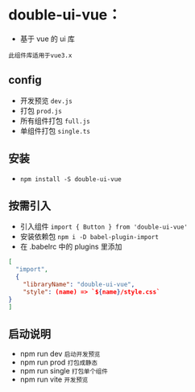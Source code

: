 # double-ui-vue：

-   基于 vue 的 ui 库

```text
此组件库适用于vue3.x
```

## config

-   开发预览 `dev.js`
-   打包 `prod.js`
-   所有组件打包 `full.js`
-   单组件打包 `single.ts`

## 安装

-   `npm install -S double-ui-vue`

## 按需引入

-   引入组件 `import { Button } from 'double-ui-vue'`
-   安装依赖包 `npm i -D babel-plugin-import`
-   在 .babelrc 中的 plugins 里添加

```json
[
  "import",
  {
    "libraryName": "double-ui-vue",
    "style": (name) => `${name}/style.css`
}
]
```

## 启动说明

-   npm run dev `启动开发预览`
-   npm run prod `打包成静态`
-   npm run single `打包单个组件`
-   npm run vite `开发预览`
